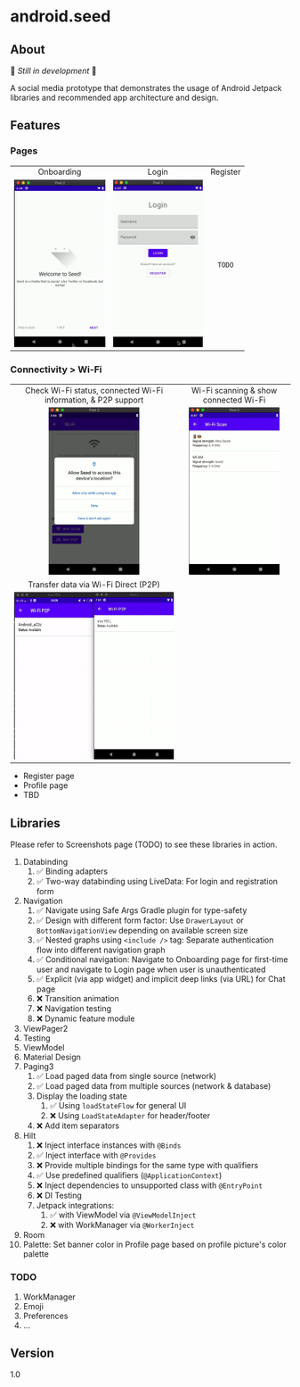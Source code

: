 # android.seed

## About

🚀 *Still in development* 🚀

A social media prototype that demonstrates the usage of Android Jetpack libraries and recommended app architecture and design.

## Features

### Pages

|     |     |     |
| :-: | :-: | :-: |
| Onboarding | Login | Register |
| <img src="./screenshots/onboarding_page.gif" height="300" /> | <img src="./screenshots/login_page.gif" height="300" /> | `TODO` |

### Connectivity > Wi-Fi

|     |     |
| :-: | :-: |
| Check Wi-Fi status, connected Wi-Fi information, & P2P support  | Wi-Fi scanning & show connected Wi-Fi |
| <img src="./screenshots/wifi_state.gif" height="300" /> | <img src="./screenshots/wifi_scan.gif" height="300" /> |
| Transfer data via Wi-Fi Direct (P2P) | |
| <img src="./screenshots/wifi_p2p.gif" height="300" /> | |
  
* Register page
* Profile page
* TBD

## Libraries

Please refer to Screenshots page (TODO) to see these libraries in action.

1. Databinding
   1. ✅ Binding adapters
   2. ✅ Two-way databinding using LiveData: For login and registration form
2. Navigation
   1. ✅ Navigate using Safe Args Gradle plugin for type-safety
   2. ✅ Design with different form factor: Use `DrawerLayout` or `BottomNavigationView` depending on available screen size
   3. ✅ Nested graphs using `<include />` tag: Separate authentication flow into different navigation graph
   4. ✅ Conditional navigation: Navigate to Onboarding page for first-time user and navigate to Login page when user is unauthenticated
   5. ✅ Explicit (via app widget) and implicit deep links (via URL) for Chat page
   6. ❌ Transition animation
   7. ❌ Navigation testing
   8. ❌ Dynamic feature module
3. ViewPager2
4. Testing
5. ViewModel
6. Material Design
7. Paging3
   1. ✅ Load paged data from single source (network)
   2. ✅ Load paged data from multiple sources (network & database)
   3. Display the loading state
      1. ✅ Using `loadStateFlow` for general UI
      2. ❌ Using `LoadStateAdapter` for header/footer
   4. ❌ Add item separators
8. Hilt
   1. ❌ Inject interface instances with `@Binds`
   2. ✅ Inject interface with `@Provides`
   3. ❌ Provide multiple bindings for the same type with qualifiers
   4. ✅ Use predefined qualifiers (`@ApplicationContext`)
   5. ❌ Inject dependencies to unsupported class with `@EntryPoint`
   6. ❌ DI Testing
   7. Jetpack integrations: 
      1. ✅ with ViewModel via `@ViewModelInject`
      2. ❌ with WorkManager via `@WorkerInject`
9. Room
10. Palette: Set banner color in Profile page based on profile picture's color palette

### TODO

1. WorkManager
2. Emoji
3. Preferences
4. ...

## Version

1.0
